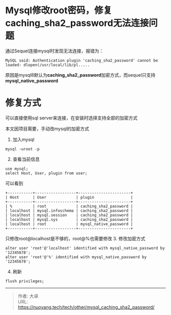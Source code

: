 # Mysql修改root密码，修复caching_sha2_password无法连接问题


通过Sequel连接mysql时发现无法连接，报错为：
```
MySQL said: Authentication plugin 'caching_sha2_password' cannot be loaded: dlopen(/usr/local/lib/pl.....
```

原因是mysql8默认为**caching_sha2_password**加密方式，而sequel只支持**mysql_native_password**

# 修复方式
可以直接使用sql server来连接，在安装时选择支持全部的加密方式

本文因项目需要，手动改mysql的加密方式

1. 加入mysql
```
mysql -uroot -p
```

2. 查看当前信息
```
use mysql;
select Host, User, plugin from user;
```
可以看到

```
+-----------+------------------+-----------------------+
| Host      | User             | plugin                |
+-----------+------------------+-----------------------+
| %         | root             | caching_sha2_password |
| localhost | mysql.infoschema | caching_sha2_password |
| localhost | mysql.session    | caching_sha2_password |
| localhost | mysql.sys        | caching_sha2_password |
| localhost | root             | mysql_native_password |
+-----------+------------------+-----------------------+
```
只修改root@localhost是不够的，root@%也需要修改
3. 修改加密方式

```
alter user 'root'@'localhost' identified with mysql_native_password by '12345678';
alter user 'root'@'%' identified with mysql_native_password by '12345678';
```

4. 刷新
```
flush privileges;
```

---

> 作者: 大卓  
> URL: https://nuoyang.tech/tech/other/mysql_caching_sha2_password/  

